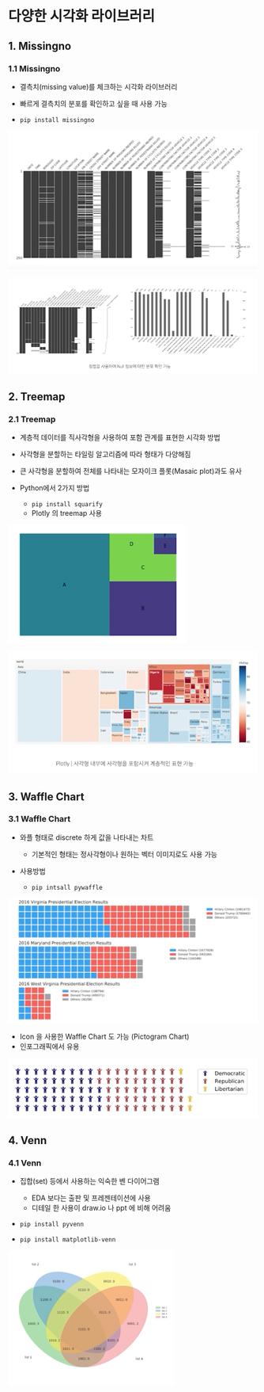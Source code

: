 # 다양한 시각화 라이브러리

## 1. Missingno

### 1.1 Missingno

- 결측치(missing value)를 체크하는 시각화 라이브러리
- 빠르게 결측치의 분포를 확인하고 싶을 때 사용 가능

- `pip install missingno`

![](./img/1631021732964.png)

![](./img/1631021771002.png)

## 2. Treemap

### 2.1 Treemap

- 계층적 데이터를 직사각형을 사용하여 포함 관계를 표현한 시각화 방법
- 사각형을 분할하는 타일링 알고리즘에 따라 형태가 다양해짐
- 큰 사각형을 분할하여 전체를 나타내는 모자이크 플롯(Masaic plot)과도 유사

- Python에서 2가지 방법
  - `pip install squarify`
  - Plotly 의 treemap 사용

![](./img/1631021863749.png)

![](./img/1631021917620.png)

## 3. Waffle Chart

### 3.1 Waffle Chart

- 와플 형태로 discrete 하게 값을 나타내는 차트
  - 기본적인 형태는 정사각형이나 원하는 벡터 이미지로도 사용 가능

- 사용방법
  - `pip intsall pywaffle`

![](./img/1631022021998.png)

- Icon 을 사용한 Waffle Chart 도 가능 (Pictogram Chart)
- 인포그래픽에서 유용

![](./img/1631022075376.png)

## 4. Venn

### 4.1 Venn

- 집합(set) 등에서 사용하는 익숙한 벤 다이어그램
  - EDA 보다는 출판 및 프레젠테이션에 사용
  - 디테일 한 사용이 draw.io 나 ppt 에 비해 어려움

- `pip install pyvenn`
- `pip install matplotlib-venn`

![](./img/1631022148688.png)



